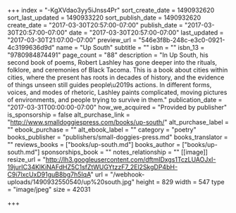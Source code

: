 +++
index = "-KgXVdao3yy5iJnss4Pr"
sort_create_date = 1490932620
sort_last_updated = 1490933220
sort_publish_date = 1490932620
create_date = "2017-03-30T20:57:00-07:00"
publish_date = "2017-03-30T20:57:00-07:00"
date = "2017-03-30T20:57:00-07:00"
last_updated = "2017-03-30T21:07:00-07:00"
preview_url = "546e3f8b-248c-e3c0-0921-4c3199636d9d"
name = "Up South"
subtitle = ""
isbn = ""
isbn_13 = "9780984874491"
page_count = "88"
description = "In Up South, his second book of poems, Robert Lashley has gone deeper into the rituals, folklore, and ceremonies of Black Tacoma. This is a book about cities within cities, where the present has roots in decades of history, and the evidence of things unseen still guides people\u2019s actions. In different forms, voices, and modes of rhetoric, Lashley paints complicated, moving pictures of environments, and people trying to survive in them."
publication_date = "2017-03-31T00:00:00-07:00"
how_we_acquired = "Provided by publisher"
is_sponsorship = false
alt_purchase_link = "http://www.smalldoggiespress.com/books/up-south/"
alt_purchase_label = ""
ebook_purchase = ""
alt_ebook_label = ""
category = "poetry"
books_publisher = "publishers/small-doggies-press.md"
books_translator = ""
reviews_books = ["books/up-south.md"]
books_author = ["books/up-south.md"]
sponsorships_book = ""
notes_relationship = ""
[[image]]
resize_url = "http://lh3.googleusercontent.com/dftmIDxgs1TczLUAOJxI-19jurIC34KlKiNAFdHZ5C1sfZtWUGYtzzF7_2El2SkgDP4bH-C9i7lxcUxD91guB8bg7h5IqA"
url = "/webhook-uploads/1490932550540/up%20south.jpg"
height = 829
width = 547
type = "image/jpeg"
size = 42031

+++
